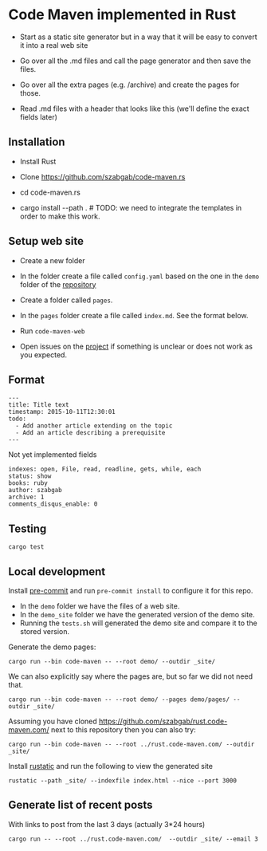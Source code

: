 # Code Maven implemented in Rust

* Start as a static site generator but in a way that it will be easy to convert it into a real web site

* Go over all the .md files and call the page generator and then save the files.
* Go over all the extra pages (e.g. /archive) and create the pages for those.


* Read .md files with a header that looks like this (we'll define the exact fields later)


## Installation

* Install Rust
* Clone https://github.com/szabgab/code-maven.rs
* cd code-maven.rs


* cargo install --path .   # TODO: we need to integrate the templates in order to make this work.


## Setup web site

* Create a new folder
* In the folder create a file called `config.yaml` based on the one in the `demo` folder of the [repository](https://github.com/szabgab/code-maven.rs)
* Create a folder called `pages`.
* In the `pages` folder create a file called `index.md`. See the format below.
* Run `code-maven-web`

* Open issues on the [project](https://github.com/szabgab/code-maven.rs) if something is unclear or does not work as you expected.

## Format

```
---
title: Title text
timestamp: 2015-10-11T12:30:01
todo:
  - Add another article extending on the topic
  - Add an article describing a prerequisite
---
```

Not yet implemented fields

```
indexes: open, File, read, readline, gets, while, each
status: show
books: ruby
author: szabgab
archive: 1
comments_disqus_enable: 0
```


## Testing

```
cargo test
```

## Local development

Install [pre-commit](https://pre-commit.com/) and run `pre-commit install` to configure it for this repo.

* In the `demo` folder we have the files of a web site.
* In the `demo_site` folder we have the generated version of the demo site.
* Running the `tests.sh` will generated the demo site and compare it to the stored version.

Generate the demo pages:

```
cargo run --bin code-maven -- --root demo/ --outdir _site/
```

We can also explicitly say where the pages are, but so far we did not need that.

```
cargo run --bin code-maven -- --root demo/ --pages demo/pages/ --outdir _site/
```

Assuming you have cloned https://github.com/szabgab/rust.code-maven.com/ next to this repository then you can also try:

```
cargo run --bin code-maven -- --root ../rust.code-maven.com/ --outdir _site/
```



Install [rustatic](https://rustatic.code-maven.com/) and run the following to view the generated site

```
rustatic --path _site/ --indexfile index.html --nice --port 3000
```


## Generate list of recent posts

With links to post from the last 3 days (actually 3*24 hours)

```
cargo run -- --root ../rust.code-maven.com/  --outdir _site/ --email 3
```
